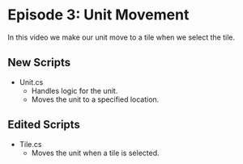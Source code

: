 # Episode 3: Unit Movement

In this video we make our unit move to a tile when we select the tile.

## New Scripts
- Unit.cs
  - Handles logic for the unit.
  - Moves the unit to a specified location.

## Edited Scripts
- Tile.cs
  - Moves the unit when a tile is selected.
